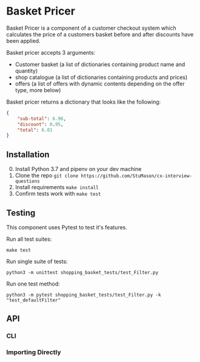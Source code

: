 # Basket Pricer

Basket Pricer is a component of a customer checkout system which calculates the price of a customers basket before and after discounts have been applied.

Basket pricer accepts 3 arguments:

* Customer basket (a list of dictionaries containing product name and quantity)
* shop catalogue (a list of dictionaries containing products and prices)
* offers (a list of offers with dynamic contents depending on the offer type, more below)

Basket pricer returns a dictionary that looks like the following:

```JSON
{
    "sub-total": 6.96,
    "discount": 0.95,
    "total": 6.01
}
```

## Installation

0. Install Python 3.7 and pipenv on your dev machine
1. Clone the repo `git clone https://github.com/StuMason/cx-interview-questions`
2. Install requirements `make install`
3. Confirm tests work with `make test`

## Testing

This component uses Pytest to test it's features.

Run all test suites:

```
make test
```

Run single suite of tests:

```
python3 -m unittest shopping_basket_tests/test_Filter.py
```

Run one test method:

```
python3 -m pytest shopping_basket_tests/test_Filter.py -k "test_defaultFilter"
```

## API

### CLI

### Importing Directly